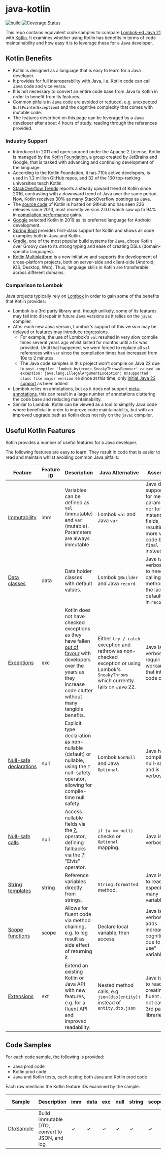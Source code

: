 # java-kotlin

[![build](https://github.com/chrisgleissner/java-kotlin/actions/workflows/build.yaml/badge.svg)](https://github.com/chrisgleissner/java-kotlin/actions)
[![Coverage Status](https://coveralls.io/repos/github/chrisgleissner/java-kotlin/badge.svg?branch=main)](https://coveralls.io/github/chrisgleissner/java-kotlin?branch=main)

This repo contains equivalent code samples to compare [Lombok-ed Java 21](https://projectlombok.org/) with [Kotlin](https://kotlinlang.org/). It examines whether using Kotlin has benefits in terms of code maintainability and how easy it is to leverage these for a Java developer.

## Kotlin Benefits

- Kotlin is designed as a language that is easy to learn for a Java developer.
- It provides for full interoperability with Java, i.e. Kotlin code can call Java code and vice versa.
- It is not necessary to convert an entire code base from Java to Kotlin in order to benefit from its features.
- Common pitfalls in Java code are avoided or reduced, e.g. unexpected `NullPointerException`s and the cognitive complexity that comes with mutable code.
- The features described on this page can be leveraged by a Java developer after about 4 hours of study, reading through the references provided.

### Industry Support

- Introduced in 2011 and open sourced under the Apache 2 License, Kotlin is managed by the [Kotlin Foundation](https://kotlinfoundation.org/), a group created by JetBrains and Google, that is tasked with advancing and continuing development of the language.
- According to the Kotlin Foundation, it has 710k active developers, is used in 1.2 million GitHub repos, and 32 of the 100 top-ranking universities teach Kotlin.
- [StackOverflow Trends](https://insights.stackoverflow.com/trends?tags=java%2Ckotlin) reports a steady upward trend of Kotlin since 2016, contrasting with a downward trend of Java over the same period. Now, Kotlin receives 30% as many StackOverflow postings as Java.
- The [source code](https://github.com/JetBrains/kotlin) of Kotlin is hosted on GitHub and has seen 226 releases since 2013, most recently version 2.0.0 which saw up to 94%
  in [compilation performance](https://blog.jetbrains.com/kotlin/2024/04/k2-compiler-performance-benchmarks-and-how-to-measure-them-on-your-projects/) gains.
- [Google](https://developer.android.com/kotlin) selected Kotlin in 2019 as its preferred language for Android development.
- [Spring Boot](https://docs.spring.io/spring-boot/docs/2.0.x/reference/html/boot-features-kotlin.html) provides first-class support for Kotlin and shows all code examples both in Java and Kotlin.
- [Gradle](https://docs.gradle.org/current/userguide/kotlin_dsl.html), one of the most popular build systems for Java, chose Kotlin over Groovy due to its strong typing and ease of creating DSLs (domain-specific languages).
- [Kotlin Multiplatform](https://kotlinlang.org/docs/multiplatform.html) is a new initiative and supports the development of cross-platform projects, both on server-side and client-side (Android, iOS, Desktop, Web). Thus, language skills in Kotlin are transferable across different domains.

### Comparison to Lombok

Java projects typically rely on [Lombok](https://projectlombok.org/) in order to gain some of the benefits that Kotlin provides:

- Lombok is a 3rd party library and, though unlikely, some of its features may fall into disrepair in future Java versions as it relies on the `javac` compiler.
- After each new Java version, Lombok's support of this version may be delayed or features may introduce regressions.
    - For example, the use of Lombok's `val` resulted in very slow compile times several years ago whilst lasted for months until a fix was provided. Until that happened, we were forced to
      replace all `val` references with `var` since the compilation times had increased from 10s to 2 minutes.
    - The Java code samples in this project won't compile on Java 22 due to `post-compiler 'lombok.bytecode.SneakyThrowsRemover' caused an exception: java.lang.IllegalArgumentException: Unsupported class file major version 66` since at this time,
      only [initial Java 22 support](https://projectlombok.org/changelog) as been added.
- Lombok relies on annotations, but as it does not support [meta-annotations](https://github.com/projectlombok/lombok/issues/2294), this can result in a large number of annotations cluttering the code base and
  reducing maintainability.
- Similar to Lombok, Kotlin can be viewed as a tool to simplify Java code where beneficial in order to improve code maintainability, but with an improved upgrade path as Kotlin does not rely on the `javac` compiler.

## Useful Kotlin Features

Kotlin provides a number of useful features for a Java developer.

The following features are easy to learn. They result in code that is easier to read and maintain whilst avoiding common Java pitfalls:

| Feature                                                                       | Feature ID | Description                                                                                                                                                                                                                              | Java Alternative                                                                                                                       | Assessment                                                                                                                                               | 
|-------------------------------------------------------------------------------|------------|------------------------------------------------------------------------------------------------------------------------------------------------------------------------------------------------------------------------------------------|----------------------------------------------------------------------------------------------------------------------------------------|----------------------------------------------------------------------------------------------------------------------------------------------------------|
| [Immutability](https://kotlinlang.org/docs/basic-syntax.html#variables)       | imm        | Variables can be defined as `val` (immutable) and `var` (mutable). Parameters are always immutable.                                                                                                                                      | Lombok `val` and Java `var`                                                                                                            | Java does not support `val` for method parameters nor for instance/class fields, resulting in more verbose code by using `final $type` instead of `val`. |
| [Data classes](https://kotlinlang.org/docs/data-classes.html)                 | data       | Data holder classes with default values.                                                                                                                                                                                                 | Lombok `@Builder` and Java `record`.                                                                                                   | Java is more verbose due to need for calling `build` method and the lack of default values in `record`s.                                                 |
| [Exceptions](https://kotlinlang.org/docs/exceptions.html)                     | exc        | Kotlin does not have checked exceptions as they have fallen [out of favour](https://kotlinlang.org/docs/exceptions.html#checked-exceptions) with developers over the years as they increase code clutter without many tangible benefits. | Either `try / catch` exception and rethrow as non-checked exception or using Lombok's `SneakyThrows` which currently fails on Java 22. | Java is more verbose, requiring workarounds that introduce code clutter.                                                                                 |
| [Null-safe declarations](https://kotlinlang.org/docs/null-safety.html)        | null       | Explicit type declaration as non-nullable (default) or nullable, using the `?` null-safety operator, allowing for compile-time null safety.                                                                                              | Lombok `NonNull` and Java `Optional`.                                                                                                  | Java has no compile-time null-safety and is more verbose.                                                                                                |
| [Null-safe calls](https://kotlinlang.org/docs/null-safety.html)               | null       | Access nullable fields via the [?.](https://kotlinlang.org/docs/null-safety.html#safe-calls) operator, defining fallbacks via the [?:](https://kotlinlang.org/docs/null-safety.html#elvis-operator) "Elvis" operator.                    | `if (a == null)` checks or `Optional` mapping.                                                                                         | Java is more verbose.                                                                                                                                    | 
| [String templates](https://kotlinlang.org/docs/strings.html#string-templates) | string     | Reference variables directly from strings.                                                                                                                                                                                               | `String.formatted` method.                                                                                                             | Java is harder to read, especially for many variables.                                                                                                   |
| [Scope functions](https://kotlinlang.org/docs/scope-functions.html)           | scope      | Allows for fluent code via method chaining, e.g. to log result as side effect of returning it.                                                                                                                                           | Declare local variable, then access.                                                                                                   | Java is more verbose and adds increased cognitive load due to "single use" variables.                                                                    |
| [Extensions](https://kotlinlang.org/docs/extensions.html)                     | ext        | Extend an existing Kotlin or Java API with new features, e.g. for a fluent API and improved readability.                                                                                                                                 | Nested method calls, e.g. `json(dto(entity))` instead of `entity.dto.json`                                                             | Java is harder to read and creating a fluent API is not easy for 3rd party libraries.                                                                    |                                                                    |

## Code Samples

For each code sample, the following is provided:

- Java prod code
- Kotlin prod code
- Java and Kotlin tests, each testing both Java and Kotlin prod code

Each row mentions the Kotlin feature IDs examined by the sample.

| Sample                                                                | Description                                   | imm | data | exc | null | string | scope | ext | Java                                                                   | Kotlin                                                                   | Java Test                                                                       | Kotlin Test                                                                       |
|-----------------------------------------------------------------------|-----------------------------------------------|-----|------|-----|------|--------|-------|-----|------------------------------------------------------------------------|--------------------------------------------------------------------------|---------------------------------------------------------------------------------|-----------------------------------------------------------------------------------|
| [DtoSample](./src/main/java/uk/gleissner/javakotlin/dto/DtoSample.kt) | Build immutable DTO, convert to JSON, and log | ✓   | ✓    | ✓   | ✓    | ✓      | ✓     |     | [Java](./src/main/java/uk/gleissner/javakotlin/dto/JavaDtoSample.java) | [Kotlin](./src/main/java/uk/gleissner/javakotlin/dto/KotlinDtoSample.kt) | [Java Test](./src/test/java/uk/gleissner/javakotlin/dto/DtoSampleJavaTest.java) | [Kotlin Test](./src/test/java/uk/gleissner/javakotlin/dto/DtoSampleKotlinTest.kt) |

